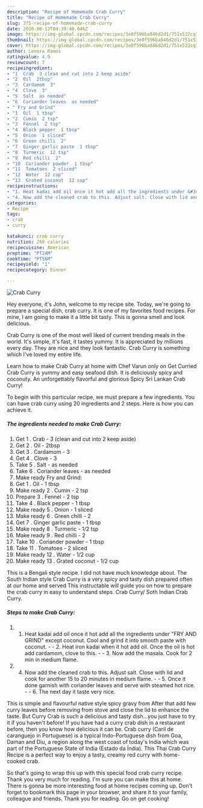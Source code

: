 ```yaml
---
description: "Recipe of Homemade Crab Curry"
title: "Recipe of Homemade Crab Curry"
slug: 375-recipe-of-homemade-crab-curry
date: 2020-06-12T04:39:48.046Z
image: https://img-global.cpcdn.com/recipes/3e0f596ba846d2d1/751x532cq70/crab-curry-recipe-main-photo.jpg
thumbnail: https://img-global.cpcdn.com/recipes/3e0f596ba846d2d1/751x532cq70/crab-curry-recipe-main-photo.jpg
cover: https://img-global.cpcdn.com/recipes/3e0f596ba846d2d1/751x532cq70/crab-curry-recipe-main-photo.jpg
author: Lenora Ramos
ratingvalue: 4.9
reviewcount: 7
recipeingredient:
- "1  Crab  3 clean and cut into 2 keep aside"
- "2  Oil  2tbsp"
- "3  Cardamom  3"
- "4  Clove  3"
- "5  Salt  as needed"
- "6  Coriander leaves  as needed"
- " Fry and Grind"
- "1  Oil  1 tbsp"
- "2  Cumin  2 tsp"
- "3  Fennel  2 tsp"
- "4  Black pepper  1 tbsp"
- "5  Onion  1 sliced"
- "6  Green chilli  2"
- "7  Ginger garlic paste  1 tbsp"
- "8  Turmeric  12 tsp"
- "9  Red chilli  2"
- "10  Coriander powder  1 tbsp"
- "11  Tomatoes  2 sliced"
- "12  Water  12 cup"
- "13  Grated coconut  12 cup"
recipeinstructions:
- "1. Heat kadai add oil once it hot add all the ingredients under &#34;FRY AND GRIND&#34; except coconut. Cool and grind it into smooth paste with coconut.  2. Heat iron kadai when it hot add oil. Once the oil is hot add cardamom, clove to this.  3. Now add the masala. Cook for 2 min in medium flame."
- "4. Now add the cleaned crab to this. Adjust salt. Close with lid and cook for another 15 to 20 minutes in medium flame.  5. Once it done garnish with coriander leaves and serve with steamed hot rice.   6. The next day it taste very nice."
categories:
- Recipe
tags:
- crab
- curry

katakunci: crab curry 
nutrition: 260 calories
recipecuisine: American
preptime: "PT24M"
cooktime: "PT56M"
recipeyield: "1"
recipecategory: Dinner

---
```



![Crab Curry](https://img-global.cpcdn.com/recipes/3e0f596ba846d2d1/751x532cq70/crab-curry-recipe-main-photo.jpg)

Hey everyone, it's John, welcome to my recipe site. Today, we're going to prepare a special dish, crab curry. It is one of my favorites food recipes. For mine, I am going to make it a little bit tasty. This is gonna smell and look delicious.

Crab Curry is one of the most well liked of current trending meals in the world. It's simple, it's fast, it tastes yummy. It is appreciated by millions every day. They are nice and they look fantastic. Crab Curry is something which I've loved my entire life.

Learn how to make Crab Curry at home with Chef Varun only on Get Curried Crab Curry is yummy and easy seafood dish. It is deliciously spicy and coconuty. An unforgettably flavorful and glorious Spicy Sri Lankan Crab Curry!


To begin with this particular recipe, we must prepare a few ingredients. You can have crab curry using 20 ingredients and 2 steps. Here is how you can achieve it.

<!--inarticleads1-->

##### The ingredients needed to make Crab Curry:

1. Get 1 . Crab - 3 (clean and cut into 2 keep aside)
1. Get 2 . Oil - 2tbsp
1. Get 3 . Cardamom - 3
1. Get 4 . Clove - 3
1. Take 5 . Salt - as needed
1. Take 6 . Coriander leaves - as needed
1. Make ready  Fry and Grind:
1. Get 1 . Oil - 1 tbsp
1. Make ready 2 . Cumin - 2 tsp
1. Prepare 3 . Fennel - 2 tsp
1. Take 4 . Black pepper - 1 tbsp
1. Make ready 5 . Onion - 1 sliced
1. Make ready 6 . Green chilli - 2
1. Get 7 . Ginger garlic paste - 1 tbsp
1. Make ready 8 . Turmeric - 1/2 tsp
1. Make ready 9 . Red chilli - 2
1. Take 10 . Coriander powder - 1 tbsp
1. Take 11 . Tomatoes - 2 sliced
1. Make ready 12 . Water - 1/2 cup
1. Make ready 13 . Grated coconut - 1/2 cup


This is a Bengali style recipe. I did not have much knowledge about. The South Indian style Crab Curry is a very spicy and tasty dish prepared often at our home and served This instructable will guide you on how to prepare the crab curry in easy to understand steps. Crab Curry/ Soth Indian Crab Curry. 

<!--inarticleads2-->

##### Steps to make Crab Curry:

1. 1. Heat kadai add oil once it hot add all the ingredients under &#34;FRY AND GRIND&#34; except coconut. Cool and grind it into smooth paste with coconut. -  - 2. Heat iron kadai when it hot add oil. Once the oil is hot add cardamom, clove to this. -  - 3. Now add the masala. Cook for 2 min in medium flame.
1. 4. Now add the cleaned crab to this. Adjust salt. Close with lid and cook for another 15 to 20 minutes in medium flame. -  - 5. Once it done garnish with coriander leaves and serve with steamed hot rice.  -  - 6. The next day it taste very nice.


This is simple and flavourful native style spicy gravy from After that add few curry leaves before removing from stove and close the lid to enhance the taste. But Curry Crab is such a delicious and tasty dish…you just have to try it if you haven&#39;t before! If you have had a curry crab dish in a restaurant before, then you know how delicious it can be. Crab curry (Caril de caranguejo in Portuguese) is a typical Indo-Portuguese dish from Goa, Daman and Diu, a region along the west coast of today&#39;s India which was part of the Portuguese State of India (Estado da Índia). This Thai Crab Curry Recipe is a perfect way to enjoy a tasty, creamy red curry with home-cooked crab. 

So that's going to wrap this up with this special food crab curry recipe. Thank you very much for reading. I'm sure you can make this at home. There is gonna be more interesting food at home recipes coming up. Don't forget to bookmark this page in your browser, and share it to your family, colleague and friends. Thank you for reading. Go on get cooking!
